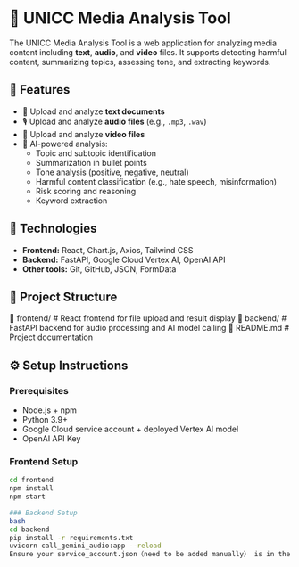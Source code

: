 # 🧠 UNICC Media Analysis Tool

The UNICC Media Analysis Tool is a web application for analyzing media content including **text**, **audio**, and **video** files. It supports detecting harmful content, summarizing topics, assessing tone, and extracting keywords.

## 🚀 Features

- 📄 Upload and analyze **text documents**
- 🎙 Upload and analyze **audio files** (e.g., `.mp3`, `.wav`)
- 🎥 Upload and analyze **video files**
- 🧠 AI-powered analysis:
  - Topic and subtopic identification
  - Summarization in bullet points
  - Tone analysis (positive, negative, neutral)
  - Harmful content classification (e.g., hate speech, misinformation)
  - Risk scoring and reasoning
  - Keyword extraction

## 🧩 Technologies

- **Frontend:** React, Chart.js, Axios, Tailwind CSS
- **Backend:** FastAPI, Google Cloud Vertex AI, OpenAI API
- **Other tools:** Git, GitHub, JSON, FormData

## 📂 Project Structure

📁 frontend/ # React frontend for file upload and result display 📁 backend/ # FastAPI backend for audio processing and AI model calling 📄 README.md # Project documentation


## ⚙️ Setup Instructions

### Prerequisites

- Node.js + npm
- Python 3.9+
- Google Cloud service account + deployed Vertex AI model
- OpenAI API Key

### Frontend Setup

```bash
cd frontend
npm install
npm start

### Backend Setup
bash
cd backend
pip install -r requirements.txt
uvicorn call_gemini_audio:app --reload
Ensure your service_account.json（need to be added manually） is in the correct backend folder and NOT pushed to GitHub.
